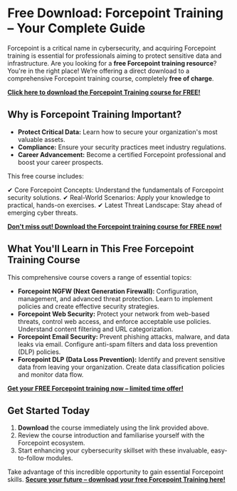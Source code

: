 # Free Download: Forcepoint Training – Your Complete Guide

Forcepoint is a critical name in cybersecurity, and acquiring Forcepoint training is essential for professionals aiming to protect sensitive data and infrastructure. Are you looking for a **free Forcepoint training resource**? You're in the right place! We’re offering a direct download to a comprehensive Forcepoint training course, completely **free of charge**.

[**Click here to download the Forcepoint Training course for FREE!**](https://udemywork.com/forcepoint-training)

## Why is Forcepoint Training Important?

*   **Protect Critical Data:** Learn how to secure your organization's most valuable assets.
*   **Compliance:** Ensure your security practices meet industry regulations.
*   **Career Advancement:** Become a certified Forcepoint professional and boost your career prospects.

This free course includes:

✔ Core Forcepoint Concepts: Understand the fundamentals of Forcepoint security solutions.
✔ Real-World Scenarios: Apply your knowledge to practical, hands-on exercises.
✔ Latest Threat Landscape: Stay ahead of emerging cyber threats.

[**Don't miss out! Download the Forcepoint training course for FREE now!**](https://udemywork.com/forcepoint-training)

## What You'll Learn in This Free Forcepoint Training Course

This comprehensive course covers a range of essential topics:

*   **Forcepoint NGFW (Next Generation Firewall):** Configuration, management, and advanced threat protection. Learn to implement policies and create effective security strategies.
*   **Forcepoint Web Security:** Protect your network from web-based threats, control web access, and enforce acceptable use policies. Understand content filtering and URL categorization.
*   **Forcepoint Email Security:** Prevent phishing attacks, malware, and data leaks via email. Configure anti-spam filters and data loss prevention (DLP) policies.
*   **Forcepoint DLP (Data Loss Prevention):** Identify and prevent sensitive data from leaving your organization. Create data classification policies and monitor data flow.

[**Get your FREE Forcepoint training now – limited time offer!**](https://udemywork.com/forcepoint-training)

## Get Started Today

1.  **Download** the course immediately using the link provided above.
2.  Review the course introduction and familiarise yourself with the Forcepoint ecosystem.
3.  Start enhancing your cybersecurity skillset with these invaluable, easy-to-follow modules.

Take advantage of this incredible opportunity to gain essential Forcepoint skills. **[Secure your future – download your free Forcepoint Training here!](https://udemywork.com/forcepoint-training)**
